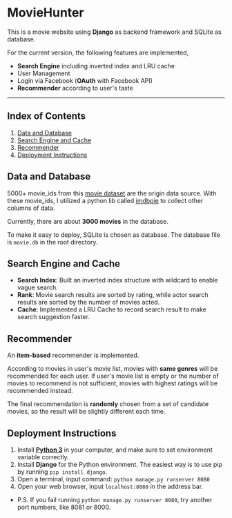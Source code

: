 # MovieHunter
This is a movie website using **Django** as backend framework and SQLite as database.

For the current version, the following features are implemented, 
- **Search Engine** including inverted index and LRU cache
- User Management
- Login via Facebook (**OAuth** with Facebook API)
- **Recommender** according to user's taste
***

## Index of Contents
1. [Data and Database](#data-and-database)
2. [Search Engine and Cache](#search-engine)
3. [Recommender](#recommender)
4. [Deployment Instructions](#deployment-instructions)


<a name="data-and-database"></a>

## Data and Database 
5000+ movie_ids from this [movie dataset](https://www.kaggle.com/oxanozaep/imdb-eda/data) are the origin data source. With these movie_ids, I utilized a python lib called [imdbpie](https://pypi.org/project/imdbpie/) to collect other columns of data. 

Currently, there are about **3000 movies** in the database.

To make it easy to deploy, SQLite is chosen as database. The database file is `movie.db` in the root directory.


<a name="search-engine"></a>

## Search Engine and Cache

- **Search Index**: Built an inverted index structure with wildcard to enable vague search.
- **Rank**: Movie search results are sorted by rating, while actor search results are sorted by the number of movies acted.
- **Cache**: Implemented a LRU Cache to record search result to make search suggestion faster.


<a name="recommender"></a>

## Recommender

An **item-based** recommender is implemented.

According to movies in user's movie list, movies with **same genres** will be recommended for each user. If user's movie list is empty or the number of movies to recommend is not sufficient, movies with highest ratings will be recommended instead.

The final recommendation is **randomly** chosen from a set of candidate movies, so the result will be slightly different each time.


<a name="deployment-instructions"></a>

## Deployment Instructions
1. Install [**Python 3**]( https://www.python.org/) in your computer, and make sure to set environment variable correctly.
2. Install **Django** for the Python environment. The easiest way is to use pip by running `pip install django`.
3. Open a terminal, input command: `python manage.py runserver 8080`
4. Open your web browser, input `localhost:8080` in the address bar.
- P.S. If you fail running `python manage.py runserver 8080`, try another port numbers, like 8081 or 8000.
